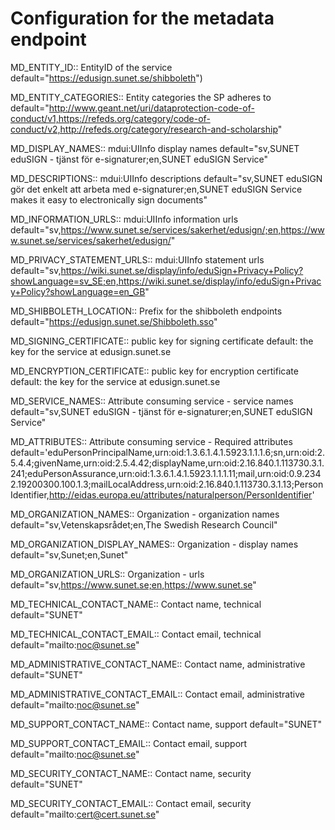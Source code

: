 # Configuration for the metadata endpoint


MD_ENTITY_ID::
    EntityID of the service
    default="https://edusign.sunet.se/shibboleth")

MD_ENTITY_CATEGORIES::
    Entity categories the SP adheres to
    default="http://www.geant.net/uri/dataprotection-code-of-conduct/v1,https://refeds.org/category/code-of-conduct/v2,http://refeds.org/category/research-and-scholarship"

MD_DISPLAY_NAMES::
    mdui:UIInfo display names
    default="sv,SUNET eduSIGN - tjänst för e-signaturer;en,SUNET eduSIGN Service"

MD_DESCRIPTIONS::
    mdui:UIInfo descriptions
    default="sv,SUNET eduSIGN gör det enkelt att arbeta med e-signaturer;en,SUNET eduSIGN Service makes it easy to electronically sign documents"

MD_INFORMATION_URLS::
    mdui:UIInfo information urls
    default="sv,https://www.sunet.se/services/sakerhet/edusign/;en,https://www.sunet.se/services/sakerhet/edusign/"

MD_PRIVACY_STATEMENT_URLS::
    mdui:UIInfo statement urls
    default="sv,https://wiki.sunet.se/display/info/eduSign+Privacy+Policy?showLanguage=sv_SE;en,https://wiki.sunet.se/display/info/eduSign+Privacy+Policy?showLanguage=en_GB"

MD_SHIBBOLETH_LOCATION::
    Prefix for the shibboleth endpoints
    default="https://edusign.sunet.se/Shibboleth.sso"

MD_SIGNING_CERTIFICATE::
    public key for signing certificate
    default: the key for the service at edusign.sunet.se

MD_ENCRYPTION_CERTIFICATE::
    public key for encryption certificate
    default: the key for the service at edusign.sunet.se

MD_SERVICE_NAMES::
    Attribute consuming service - service names
    default="sv,SUNET eduSIGN - tjänst för e-signaturer;en,SUNET eduSIGN Service"

MD_ATTRIBUTES::
    Attribute consuming service - Required attributes
    default='eduPersonPrincipalName,urn:oid:1.3.6.1.4.1.5923.1.1.1.6;sn,urn:oid:2.5.4.4;givenName,urn:oid:2.5.4.42;displayName,urn:oid:2.16.840.1.113730.3.1.241;eduPersonAssurance,urn:oid:1.3.6.1.4.1.5923.1.1.1.11;mail,urn:oid:0.9.2342.19200300.100.1.3;mailLocalAddress,urn:oid:2.16.840.1.113730.3.1.13;PersonIdentifier,http://eidas.europa.eu/attributes/naturalperson/PersonIdentifier'

MD_ORGANIZATION_NAMES::
    Organization - organization names
    default="sv,Vetenskapsrådet;en,The Swedish Research Council"

MD_ORGANIZATION_DISPLAY_NAMES::
    Organization - display names
    default="sv,Sunet;en,Sunet"

MD_ORGANIZATION_URLS::
    Organization - urls
    default="sv,https://www.sunet.se;en,https://www.sunet.se"

MD_TECHNICAL_CONTACT_NAME::
    Contact name, technical
    default="SUNET"

MD_TECHNICAL_CONTACT_EMAIL::
    Contact email, technical
    default="mailto:noc@sunet.se"

MD_ADMINISTRATIVE_CONTACT_NAME::
    Contact name, administrative
    default="SUNET"

MD_ADMINISTRATIVE_CONTACT_EMAIL::
    Contact email, administrative
    default="mailto:noc@sunet.se"

MD_SUPPORT_CONTACT_NAME::
    Contact name, support
    default="SUNET"

MD_SUPPORT_CONTACT_EMAIL::
    Contact email, support
    default="mailto:noc@sunet.se"

MD_SECURITY_CONTACT_NAME::
    Contact name, security
    default="SUNET"

MD_SECURITY_CONTACT_EMAIL::
    Contact email, security
    default="mailto:cert@cert.sunet.se"
